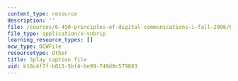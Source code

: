 ```yaml
---
content_type: resource
description: ''
file: /courses/6-450-principles-of-digital-communications-i-fall-2006/b18c4f7fb0155bf4be99749d0c579803_skW0oXoAU0M.vtt
file_type: application/x-subrip
learning_resource_types: []
ocw_type: OCWFile
resourcetype: Other
title: 3play caption file
uid: b18c4f7f-b015-5bf4-be99-749d0c579803
---
```

